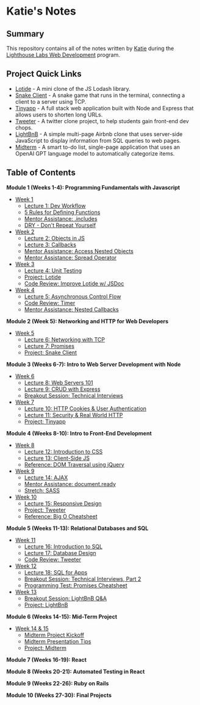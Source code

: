 # Katie's Notes

## Summary

This repository contains all of the notes written by [Katie](https://github.com/katiestruthers) during the [Lighthouse Labs Web Development](https://www.lighthouselabs.ca/en/web-development) program.

## Project Quick Links
* [Lotide](https://github.com/katiestruthers/lotide) - A mini clone of the JS Lodash library.
* [Snake Client](https://github.com/katiestruthers/snake-client) - A snake game that runs in the terminal, connecting a client to a server using TCP.
* [Tinyapp](https://github.com/katiestruthers/tinyapp) - A full stack web application built with Node and Express that allows users to shorten long URLs.
* [Tweeter](https://github.com/katiestruthers/tweeter) - A twitter clone project, to help students gain front-end dev chops.
* [LightBnB](https://github.com/katiestruthers/LightBnB) - A simple multi-page Airbnb clone that uses server-side JavaScript to display information from SQL queries to web pages.
* [Midterm](https://github.com/JacquelineMG/midterm) - A smart to-do list, single-page application that uses an OpenAI GPT language model to automatically categorize items.

## Table of Contents
**Module 1 (Weeks 1-4): Programming Fundamentals with Javascript**
* [Week 1](/Week_1)
  * [Lecture 1: Dev Workflow](/Week_1/L1_Dev_Workflow.md)
  * [5 Rules for Defining Functions](/Week_1/5_Function_Rules.md)
  * [Mentor Assistance: .includes](/Week_1/MA_includes.md)
  * [DRY - Don't Repeat Yourself](/Week_1/Writing_DRY_Code.md)
* [Week 2](/Week_2)
  * [Lecture 2: Objects in JS](/Week_2/L2_Objects_in_JS.md)
  * [Lecture 3: Callbacks](/Week_2/L3_Callbacks.md)
  * [Mentor Assistance: Access Nested Objects](/Week_2/MA_access_nested_objects.md)
  * [Mentor Assistance: Spread Operator](/Week_2/MA_spread_operator.md)
* [Week 3](/Week_3)
  * [Lecture 4: Unit Testing](/Week_3/L4_Unit_Testing.md)
  * [Project: Lotide](https://github.com/katiestruthers/lotide)
  * [Code Review: Improve Lotide w/ JSDoc](/Week_3/CR_lotide.md)
* [Week 4](/Week_4)
  * [Lecture 5: Asynchronous Control Flow](/Week_4/L5_Async_Control_Flow.md)
  * [Code Review: Timer](/Week_4/CR_timer.md)
  * [Mentor Assistance: Nested Callbacks](/Week_4/MA_nested_callback_functions.md)

**Module 2 (Week 5): Networking and HTTP for Web Developers**
* [Week 5](/Week_5)
  * [Lecture 6: Networking with TCP](/Week_5/L6_Networking_with_TCP.md)
  * [Lecture 7: Promises](/Week_5/L7_Promises.md)
  * [Project: Snake Client](https://github.com/katiestruthers/snake-client)

**Module 3 (Weeks 6-7): Intro to Web Server Development with Node**
* [Week 6](/Week_6)
  * [Lecture 8: Web Servers 101](/Week_6/L8_Web_Servers.md)
  * [Lecture 9: CRUD with Express](/Week_6/L9_CRUD_with_Express.md)
  * [Breakout Session: Technical Interviews](/Week_6/Breakout_Tech_Interviews.md)
* [Week 7](/Week_7)
  * [Lecture 10: HTTP Cookies & User Authentication](/Week_7/L10_Cookies.md)
  * [Lecture 11: Security & Real World HTTP](/Week_7/L11_Security.md)
  * [Project: Tinyapp](https://github.com/katiestruthers/tinyapp)

**Module 4 (Weeks 8-10): Intro to Front-End Development**
* [Week 8](/Week_8)
  * [Lecture 12: Introduction to CSS](/Week_8/L12_CSS.md)
  * [Lecture 13: Client-Side JS](/Week_8/L13_Client_Side_JS.md)
  * [Reference: DOM Traversal using jQuery](/Week_8/DOM_Traversal_Cheatsheet.md)
* [Week 9](/Week_9)
  * [Lecture 14: AJAX](/Week_9/L14_AJAX.md)
  * [Mentor Assistance: document.ready](/Week_9/MA_document_ready.md)
  * [Stretch: SASS](/Week_9/Stretch_SASS.md)
* [Week 10](/Week_10)
  * [Lecture 15: Responsive Design](/Week_10/L15_Responsive_Design.md)
  * [Project: Tweeter](https://github.com/katiestruthers/tweeter)
  * [Reference: Big O Cheatsheet](/Week_10/Reference_Big_O.md)

**Module 5 (Weeks 11-13): Relational Databases and SQL**
* [Week 11](/Week_11)
  * [Lecture 16: Introduction to SQL](/Week_11/L16_SQL.md)
  * [Lecture 17: Database Design](/Week_11/L17_Database_Design.md)
  * [Code Review: Tweeter](/Week_11/CR_Tweeter.md)
* [Week 12](/Week_12)
  * [Lecture 18: SQL for Apps](/Week_12/L18_SQL_for_Apps.md)
  * [Breakout Session: Technical Interviews, Part 2](/Week_12/Breakout_Technical_Interviews_2.md)
  * [Programming Test: Promises Cheatsheet](/Week_12/Test_Review_Promises.md)
* [Week 13](/Week_13)
  * [Breakout Session: LightBnB Q&A](/Week_13/Breakout_LightBnB.md)
  * [Project: LightBnB](https://github.com/katiestruthers/LightBnB)

**Module 6 (Weeks 14-15): Mid-Term Project**
* [Week 14 & 15](/Week_14_15)
  * [Midterm Project Kickoff](/Week_14_15/Midterm_Kickoff.md)
  * [Midterm Presentation Tips](/Week_14_15/Midterm_Presentation_Tips.md)
  * [Project: Midterm](https://github.com/JacquelineMG/midterm)

**Module 7 (Weeks 16-19): React**

**Module 8 (Weeks 20-21): Automated Testing in React**

**Module 9 (Weeks 22-26): Ruby on Rails**

**Module 10 (Weeks 27-30): Final Projects**